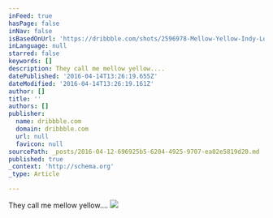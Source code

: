 ```yaml
---
inFeed: true
hasPage: false
inNav: false
isBasedOnUrl: 'https://dribbble.com/shots/2596978-Mellow-Yellow-Indy-Longboards'
inLanguage: null
starred: false
keywords: []
description: They call me mellow yellow....
datePublished: '2016-04-14T13:26:19.655Z'
dateModified: '2016-04-14T13:26:19.161Z'
author: []
title: ''
authors: []
publisher:
  name: dribbble.com
  domain: dribbble.com
  url: null
  favicon: null
sourcePath: _posts/2016-04-12-696925b5-6204-4925-9707-ea02e5819d20.md
published: true
_context: 'http://schema.org'
_type: Article

---
```

They call me mellow yellow....
![](https://d13yacurqjgara.cloudfront.net/users/58613/screenshots/2596978/ilb-mellow_yellow.png)